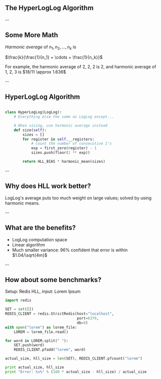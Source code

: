 ## The HyperLogLog Algorithm

--

## Some More Math

*Harmonic average* of $n_1, n_2,\dots,n_k$ is

$\frac{k}{\frac{1}{n_1} + \cdots + \frac{1}{n_k}}$

<p class="fragment">
For example, the harmonic average of 2, 2, 2 is 2,
and harmonic average of 1, 2, 3 is $18/11 \approx 1.636$
</p>

--

## HyperLogLog Algorithm

```python

class HyperLogLog(LogLog):
    # Everything else the same as LogLog except...

    # When sizing, use harmonic average instead
    def size(self):
        sizes = []
        for register in self.__registers:
            # count the number of consecutive 1's
            exp = first_zero(register) - 1
            sizes.push(floor(2 ** exp))

        return HLL_BIAS * harmonic_mean(sizes)
```

--

## Why does HLL work better?

LogLog's average puts too much weight on large values; solved
by using harmonic means.

--

## What are the benefits?

<ul>
<li class="fragment">LogLog computation space</li>
<li class="fragment">Linear algorithm</li>
<li class="fragment">Much smaller variance: 96% confident that error is within
  $1.04/\sqrt{4m}$</li>
</ul>
--

## How about some benchmarks?

Setup: Redis HLL, input: Lorem Ipsum

```python
import redis

SET = set([])
REDIS_CLIENT = redis.StrictRedis(host="localhost",
                                 port=6379,
                                 db=0)
with open("lorem") as lorem_file:
    LOREM = lorem_file.read()

for word in LOREM.split(" "):
    SET.push(word)
    REDIS_CLIENT.pfadd("lorem", word)

actual_size, hll_size = len(SET), REDIS_CLIENT.pfcount("lorem")

print actual_size, hll_size
print "Error: %s%" % (100 * actual_size - hll_size) / actual_size
```

